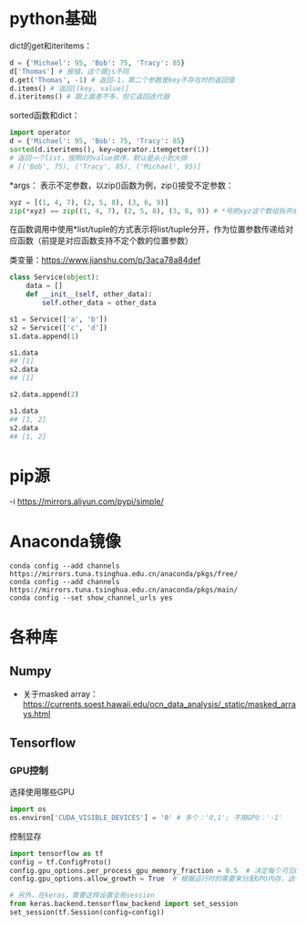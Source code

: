 # python基础

dict的get和iteritems：
```py
d = {'Michael': 95, 'Bob': 75, 'Tracy': 85}
d['Thomas'] # 报错，这个跟js不同
d.get('Thomas', -1) # 返回-1，第二个参数是key不存在时的返回值
d.items() # 返回[(key, value)]
d.iteritems() # 跟上面差不多，但它返回迭代器
```

sorted函数和dict：
```py
import operator
d = {'Michael': 95, 'Bob': 75, 'Tracy': 85}
sorted(d.iteritems(), key=operator.itemgetter(1))
# 返回一个list，按照d的value排序，默认是从小到大排
# [('Bob', 75), ('Tracy', 85), ('Michael', 95)]
```

*args：
表示不定参数，以zip()函数为例，zip()接受不定参数：
```py
xyz = [(1, 4, 7), (2, 5, 8), (3, 6, 9)]
zip(*xyz) == zip((1, 4, 7), (2, 5, 8), (3, 6, 9)) # *号把xyz这个数组拆开成三个参数了
```

在函数调用中使用*list/tuple的方式表示将list/tuple分开，作为位置参数传递给对应函数（前提是对应函数支持不定个数的位置参数）

类变量：https://www.jianshu.com/p/3aca78a84def

```py
class Service(object):
    data = []
    def __init__(self, other_data):
        self.other_data = other_data

s1 = Service(['a', 'b'])
s2 = Service(['c', 'd'])
s1.data.append(1)

s1.data
## [1]
s2.data
## [1]

s2.data.append(2)

s1.data
## [1, 2]
s2.data
## [1, 2]
```

# pip源
-i https://mirrors.aliyun.com/pypi/simple/

# Anaconda镜像

```
conda config --add channels https://mirrors.tuna.tsinghua.edu.cn/anaconda/pkgs/free/
conda config --add channels https://mirrors.tuna.tsinghua.edu.cn/anaconda/pkgs/main/
conda config --set show_channel_urls yes
```

# 各种库

## Numpy
* 关于masked array：https://currents.soest.hawaii.edu/ocn_data_analysis/_static/masked_arrays.html

## Tensorflow

### GPU控制
选择使用哪些GPU
```py
import os
os.environ['CUDA_VISIBLE_DEVICES'] = '0' # 多个：'0,1'; 不用GPU：'-1'
```

控制显存
```py
import tensorflow as tf
config = tf.ConfigProto()
config.gpu_options.per_process_gpu_memory_fraction = 0.5  # 决定每个可见GPU应分配到的内存占总内存量的比例
config.gpu_options.allow_growth = True  # 根据运行时的需要来分配GPU内存，这个选项是优先的，设置这个就不用设置per_process_gpu_memory_fraction

# 另外，在keras，需要这样设置全局session
from keras.backend.tensorflow_backend import set_session
set_session(tf.Session(config=config))
```